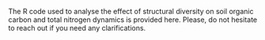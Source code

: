 The R code used to analyse the effect of structural diversity on soil organic carbon and total nitrogen dynamics is provided here. Please, do not hesitate to reach out if you need any clarifications.
